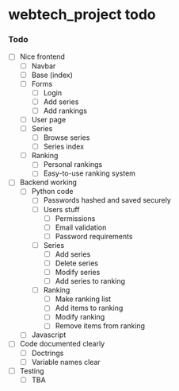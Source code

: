 # webtech_project todo


### Todo

- [ ] Nice frontend
  - [ ] Navbar
  - [ ] Base (index)
  - [ ] Forms
    - [ ] Login
    - [ ] Add series
    - [ ] Add rankings
  - [ ] User page
  - [ ] Series
    - [ ] Browse series
    - [ ] Series index
  - [ ] Ranking
    - [ ] Personal rankings
    - [ ] Easy-to-use ranking system

- [ ] Backend working
  - [ ] Python code
    - [ ] Passwords hashed and saved securely
    - [ ] Users stuff
      - [ ] Permissions
      - [ ] Email validation
      - [ ] Password requirements
    - [ ] Series
      - [ ] Add series
      - [ ] Delete series
      - [ ] Modify series
      - [ ] Add series to ranking
    - [ ] Ranking
      - [ ] Make ranking list
      - [ ] Add items to ranking
      - [ ] Modify ranking
      - [ ] Remove items from ranking
  - [ ] Javascript
  
- [ ] Code documented clearly
  - [ ] Doctrings
  - [ ] Variable names clear
- [ ] Testing
  - [ ] TBA
